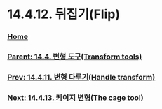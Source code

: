 # 14.4.12. 뒤집기(Flip)

### [Home](./00-home.md)
### [Parent: 14.4. 변형 도구(Transform tools)](./14-04-00-transform-tools.md)
### [Prev: 14.4.11. 변형 다루기(Handle transform)](./14-04-11-handle-transform.md)
### [Next: 14.4.13. 케이지 변형(The cage tool)](./14-04-13-the-cage-tool.md)
